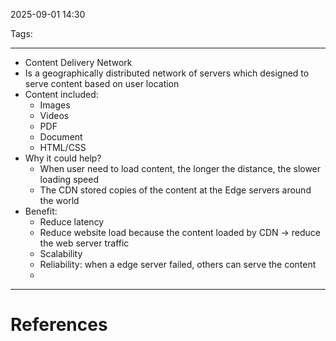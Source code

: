 2025-09-01 14:30

Tags: 

---

- Content Delivery Network
- Is a geographically distributed network of servers which designed to serve content based on user location
- Content included:
	- Images
	- Videos
	- PDF
	- Document
	- HTML/CSS
- Why it could help?
	- When user need to load content, the longer the distance, the slower loading speed
	- The CDN stored copies of the content at the Edge servers around the world
- Benefit:
	- Reduce latency
	- Reduce website load because the content loaded by CDN -> reduce the web server traffic
	- Scalability
	- Reliability: when a edge server failed, others can serve the content
	- 

---
# References